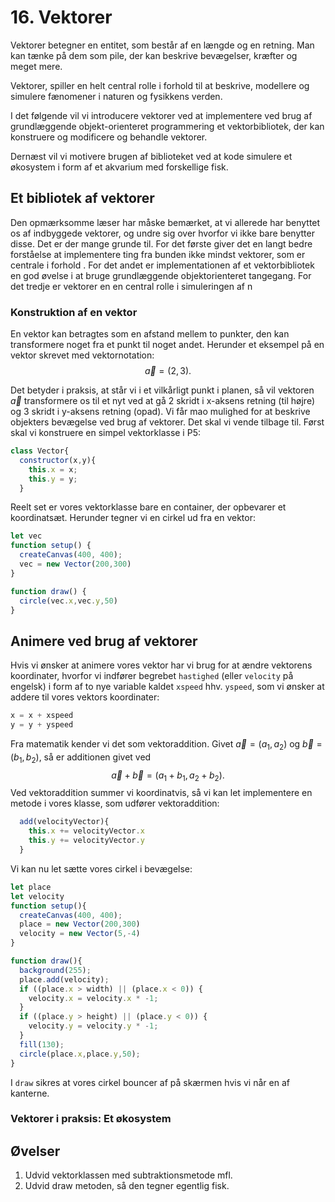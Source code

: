 # 16. Vektorer
Vektorer betegner en entitet, som består af en længde og en retning. Man kan tænke på dem som pile, der kan beskrive bevægelser, kræfter og meget mere.  

Vektorer, spiller en helt central rolle i forhold til at beskrive, modellere og simulere fænomener i naturen og fysikkens verden. 

I det følgende vil vi introducere vektorer ved at implementere ved brug af grundlæggende objekt-orienteret programmering et vektorbibliotek, der kan konstruere og modificere og behandle vektorer. 

Dernæst vil vi motivere brugen af biblioteket ved at kode simulere et økosystem i form af et akvarium med forskellige fisk.

## Et bibliotek af vektorer
Den opmærksomme læser har måske bemærket, at vi allerede har benyttet os af indbyggede vektorer, og undre sig over hvorfor vi ikke bare benytter disse. Det er der mange grunde til. For det første giver det en langt bedre forståelse at implementere ting fra bunden ikke mindst vektorer, som er centrale i forhold . For det andet er implementationen af et vektorbibliotek en god øvelse i at bruge grundlæggende objektorienteret tangegang. For det tredje er vektorer en  en central rolle i simuleringen af n


### Konstruktion af en vektor
En vektor kan betragtes som en afstand mellem to punkter, den kan transformere noget fra et punkt til noget andet. 
Herunder et eksempel på en vektor skrevet med vektornotation: 
$$\overrightarrow{a}=(2,3).$$

Det betyder i praksis, at står vi i et vilkårligt punkt i planen, så vil vektoren $\overrightarrow{a}$ transformere os til et nyt ved at gå 2 skridt i x-aksens retning (til højre) og 3 skridt i y-aksens retning (opad). 
Vi får mao mulighed for at beskrive objekters bevægelse ved brug af vektorer. Det skal vi vende tilbage til. Først skal vi konstruere en simpel vektorklasse i P5:
```javascript
class Vector{
  constructor(x,y){
    this.x = x;
    this.y = y;
  }
```
Reelt set er vores vektorklasse bare en container, der opbevarer et koordinatsæt. 
Herunder tegner vi en cirkel ud fra en vektor: 
```javascript
let vec
function setup() {
  createCanvas(400, 400);
  vec = new Vector(200,300)
}

function draw() {
  circle(vec.x,vec.y,50)
}
```
## Animere ved brug af vektorer
Hvis vi ønsker at animere vores vektor har vi brug for at ændre vektorens koordinater, hvorfor vi indfører begrebet `hastighed` (eller `velocity` på engelsk) i form af to nye variable kaldet `xspeed` hhv. `yspeed`, som vi ønsker at addere til vores vektors koordinater:
```javascript
x = x + xspeed
y = y + yspeed
```  
Fra matematik kender vi det som vektoraddition. Givet $\overrightarrow{a}=(a_1,a_2)$
og $\overrightarrow{b}=(b_1,b_2)$, så er additionen givet ved $$\overrightarrow{a}+\overrightarrow{b}=(a_1+b_1,a_2+b_2).$$
Ved vektoraddition summer vi koordinatvis, så vi kan let implementere en metode i vores klasse, som udfører vektoraddition:
```javascript
  add(velocityVector){
    this.x += velocityVector.x
    this.y += velocityVector.y
  } 
```
Vi kan nu let sætte vores cirkel i bevægelse:
```javascript
let place
let velocity
function setup(){
  createCanvas(400, 400);
  place = new Vector(200,300)
  velocity = new Vector(5,-4)
}

function draw(){
  background(255);
  place.add(velocity);
  if ((place.x > width) || (place.x < 0)) {
    velocity.x = velocity.x * -1;
  }
  if ((place.y > height) || (place.y < 0)) {
    velocity.y = velocity.y * -1;
  }
  fill(130);
  circle(place.x,place.y,50);
}
```
I `draw` sikres at vores cirkel bouncer af på skærmen hvis vi når en af kanterne. 


### Vektorer i praksis: Et økosystem

## Øvelser
1. Udvid vektorklassen med subtraktionsmetode mfl.
2. Udvid draw metoden, så den tegner egentlig fisk.  

